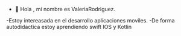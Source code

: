 - 👋 Hola , mi nombre es ValeriaRodriguez.

-Estoy intereasada en el desarrollo aplicaciones moviles.
-De forma autodidactica estoy aprendiendo swift IOS y Kotlin
